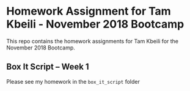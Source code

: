 # Homework Assignment for Tam Kbeili - November 2018 Bootcamp

This repo contains the homework assignments for Tam Kbeili for the November 2018 Bootcamp.

## Box It Script – Week 1
Please see my homework in the `box_it_script` folder